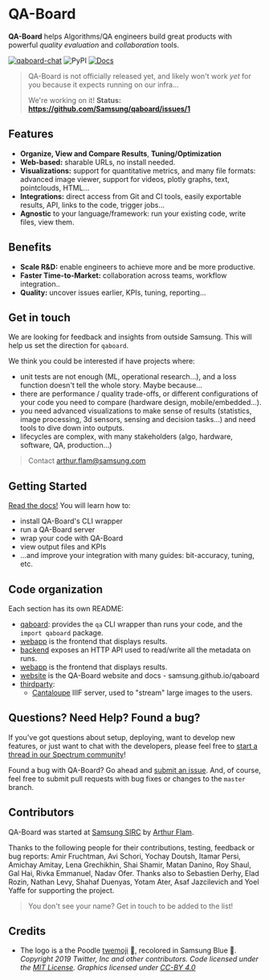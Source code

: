 # QA-Board
**QA-Board** helps Algorithms/QA engineers build great products with powerful *quality evaluation* and *collaboration* tools.

[![qaboard-chat](https://img.shields.io/badge/chat-spectrum-brightgreen)](https://spectrum.chat/qaboard)
![PyPI](https://img.shields.io/pypi/v/qaboard)
[![Docs](https://img.shields.io/badge/docs-master-steelblue.svg?style=flat-square)](https://samsung.github.io/qaboard)

> QA-Board is not officially released yet, and likely won't work *yet* for you because it expects running on our infra...
>
> We're working on it! **Status: https://github.com/Samsung/qaboard/issues/1**

## Features
- **Organize, View and Compare Results**, **Tuning/Optimization**
- **Web-based:** sharable URLs, no install needed.
- **Visualizations:** support for quantitative metrics, and many file formats: advanced image viewer, support for videos, plotly graphs, text, pointclouds, HTML...
- **Integrations:** direct access from Git and CI tools, easily exportable results, API, links to the code, trigger jobs...
- **Agnostic** to your language/framework: run your existing code, write files, view them.

## Benefits
- **Scale R&D:** enable engineers to achieve more and be more productive.
- **Faster Time-to-Market:** collaboration across teams, workflow integration..
- **Quality:** uncover issues earlier, KPIs, tuning, reporting...


## Get in touch
We are looking for feedback and insights from outside Samsung. This will help us set the direction for `qaboard`.

We think you could be interested if have projects where:
- unit tests are not enough (ML, operational research...), and a loss function doesn't tell the whole story. Maybe because...
- there are performance / quality trade-offs, or different configurations of your code you need to compare (hardware design, mobile/embedded...).
- you need advanced visualizations to make sense of results (statistics, image processing, 3d sensors, sensing and decision tasks...) and need tools to dive down into outputs.
- lifecycles are complex, with many stakeholders (algo, hardware, software, QA, production...)

> Contact arthur.flam@samsung.com

## Getting Started
[Read the docs!](https://samsung.github.io/qaboard/docs/installation) You will learn how to:
- install QA-Board's CLI wrapper
- run a QA-Board server
- wrap your code with QA-Board
- view output files and KPIs
- ...and improve your integration with many guides: bit-accuracy, tuning, etc.

## Code organization
Each section has its own README:
- [qaboard](qaboard): provides the `qa` CLI wrapper than runs your code, and the `import qaboard` package.
- [webapp](webapp/) is the frontend that displays results.
- [backend](backend/) exposes an HTTP API used to read/write all the metadata on runs.
- [webapp](webapp/) is the frontend that displays results.
- [website](website/) is the QA-Board website and docs - samsung.github.io/qaboard
- [thirdparty](thirdparty/):
  * [Cantaloupe](https://medusa-project.github.io/cantaloupe/) IIIF server, used to "stream" large images to the users.


## Questions? Need Help? Found a bug?
If you've got questions about setup, deploying, want to develop new features, or just want to chat with the developers, please feel free to [start a thread in our Spectrum community](https://spectrum.chat/qaboard)!

Found a bug with QA-Board? Go ahead and [submit an issue](https://github.com/Samsung/qaboard/issues). And, of course, feel free to submit pull requests with bug fixes or changes to the `master` branch.

## Contributors
QA-Board was started at [Samsung SIRC](https://www.linkedin.com/company/samsung-israel-r-d-center-sirc/) by [Arthur Flam](https://shapescience.xyz).

Thanks to the following people for their contributions, testing, feedback or bug reports: Amir Fruchtman, Avi Schori, Yochay Doutsh, Itamar Persi, Amichay Amitay, Lena Grechikhin, Shai Shamir, Matan Danino, Roy Shaul, Gal Hai, Rivka Emmanuel, Nadav Ofer. Thanks also to Sebastien Derhy, Elad Rozin, Nathan Levy, Shahaf Duenyas, Yotam Ater, Asaf Jazcilevich and Yoel Yaffe for supporting the project.

> You don't see your name? Get in touch to be added to the list!

## Credits
- The logo is a the Poodle [twemoji](https://twemoji.twitter.com/) 🐩, recolored in Samsung Blue 🔵. *Copyright 2019 Twitter, Inc and other contributors. Code licensed under the [MIT License](http://opensource.org/licenses/MIT). Graphics licensed under [CC-BY 4.0](https://creativecommons.org/licenses/by/4.0/)*
